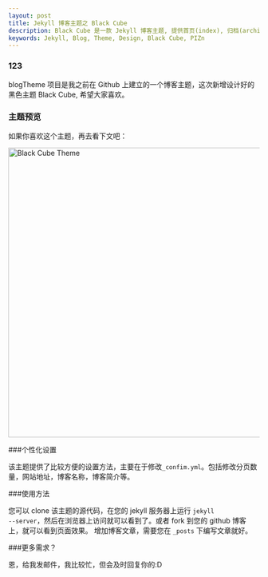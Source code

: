 ```yaml
---
layout: post
title: Jekyll 博客主题之 Black Cube
description: Black Cube 是一款 Jekyll 博客主题, 提供首页(index), 归档(archives), 联系(contact)三个页面。
keywords: Jekyll, Blog, Theme, Design, Black Cube, PIZn
---
```

### 123

blogTheme 项目是我之前在 Github 上建立的一个博客主题，这次新增设计好的黑色主题 Black Cube, 希望大家喜欢。

### 主题预览

如果你喜欢这个主题，再去看下文吧：

<img src="/resources/blackCubeTheme.jpg" alt="Black Cube Theme" class="img-center" width="580px" />

###个性化设置

该主题提供了比较方便的设置方法，主要在于修改<code class="v-code">_confim.yml</code>。包括修改分页数量，网站地址，博客名称，博客简介等。

###使用方法

您可以 clone 该主题的源代码，在您的 jekyll 服务器上运行 <code class="v-code">jekyll --server</code>，然后在浏览器上访问就可以看到了。或者 fork 到您的 github 博客上，就可以看到页面效果。
增加博客文章，需要您在 <code class="v-code">_posts</code> 下编写文章就好。

###更多需求？

恩，给我发邮件，我比较忙，但会及时回复你的:D
